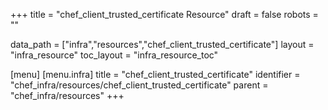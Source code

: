 +++
title = "chef_client_trusted_certificate Resource"
draft = false
robots = ""

data_path = ["infra","resources","chef_client_trusted_certificate"]
layout = "infra_resource"
toc_layout = "infra_resource_toc"

[menu]
  [menu.infra]
    title = "chef_client_trusted_certificate"
    identifier = "chef_infra/resources/chef_client_trusted_certificate"
    parent = "chef_infra/resources"
+++

<!-- The contents of this page are automatically generated from the chef_client_trusted_certificate.yaml file in the data/infra/resources directory. -->
<!-- To suggest a change, edit the https://github.com/chef/chef/blob/main/lib/chef/resource/chef_client_trusted_certificate.rb file and submit a pull request to the https://github.com/chef/chef repository. -->
<!-- markdownlint-disable-file -->
